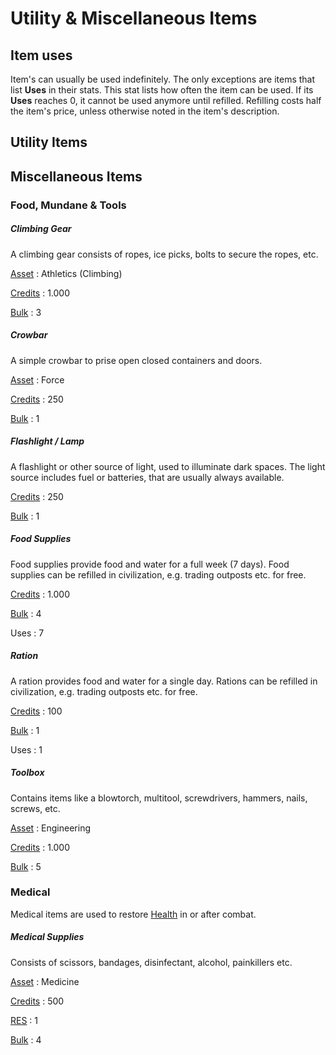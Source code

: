 # Utility & Miscellaneous Items

## Item uses

Item's can usually be used indefinitely. The only exceptions are items that list
**Uses** in their stats. This stat lists how often the item can be used. If its
**Uses** reaches 0, it cannot be used anymore until refilled. Refilling costs
half the item's price, unless otherwise noted in the item's description.

## Utility Items

## Miscellaneous Items

### Food, Mundane & Tools

<div class="qs-list-test full-width" markdown="1">

##### Climbing Gear

A climbing gear consists of ropes, ice picks, bolts to secure the ropes, etc.

[Asset](/crisis#difficulty-modifier)
:   Athletics (Climbing)

[Credits](#credits)
:   1.000

[Bulk](#bulk)
:   3

##### Crowbar

A simple crowbar to prise open closed containers and doors.

[Asset](/crisis#difficulty-modifier)
:   Force

[Credits](#credits)
:   250

[Bulk](#bulk)
:   1

##### Flashlight / Lamp

A flashlight or other source of light, used to illuminate dark spaces. The light
source includes fuel or batteries, that are usually always available.

[Credits](#credits)
:   250

[Bulk](#bulk)
:   1

##### Food Supplies

Food supplies provide food and water for a full week (7 days). Food supplies can
be refilled in civilization, e.g. trading outposts etc. for free.

[Credits](#credits)
:   1.000

[Bulk](#bulk)
:   4

Uses
:   7

##### Ration

A ration provides food and water for a single day. Rations can be refilled in
civilization, e.g. trading outposts etc. for free.

[Credits](#credits)
:   100

[Bulk](#bulk)
:   1

Uses
:   1

##### Toolbox

Contains items like a blowtorch, multitool, screwdrivers, hammers, nails,
screws, etc.

[Asset](/crisis#difficulty-modifier)
:   Engineering

[Credits](#credits)
:   1.000

[Bulk](#bulk)
:   5

</div>

### Medical

Medical items are used to restore [Health](/character#health-hp) in or after
combat.

<div class="qs-list-test full-width" markdown="1">

##### Medical Supplies

Consists of scissors, bandages, disinfectant, alcohol, painkillers etc.

[Asset](/crisis#difficulty-modifier)
:   Medicine

[Credits](#credits)
:   500

[RES](/character#resources-res)
:   1

[Bulk](#bulk)
:   4

</div>
